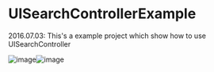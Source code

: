 # UISearchControllerExample

2016.07.03:
This's a example project which show how to use UISearchController

![image](https://github.com/LvJianting/UISearchControllerExample/blob/master/ForTableHeaderView.gif)![image](https://github.com/LvJianting/UISearchControllerExample/blob/master/ForNavigationBar.gif)   



